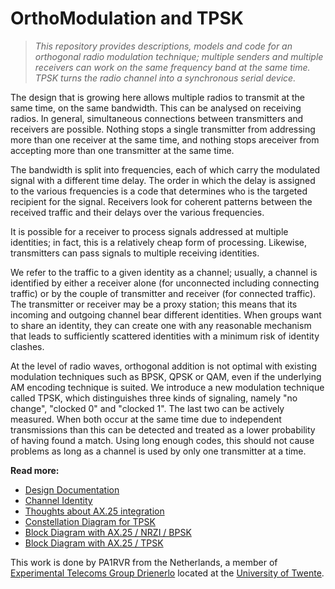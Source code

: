 # OrthoModulation and TPSK

> *This repository provides descriptions, models and code for an
> orthogonal radio modulation technique; multiple senders and
> multiple receivers can work on the same frequency band at the
> same time.  TPSK turns the radio channel into a synchronous serial
> device.*

The design that is growing here allows multiple radios to
transmit at the same time, on the same bandwidth.  This can
be analysed on receiving radios.  In general, simultaneous
connections between transmitters and receivers are possible.
Nothing stops a single transmitter from addressing more than
one receiver at the same time, and nothing stops areceiver
from accepting more than one transmitter at the same time.

The bandwidth is split into frequencies, each of which carry
the modulated signal with a different time delay.  The order
in which the delay is assigned to the various frequencies is
a code that determines who is the targeted recipient for the
signal.  Receivers look for coherent patterns between the
received traffic and their delays over the various frequencies.

It is possible for a receiver to process signals addressed
at multiple identities; in fact, this is a relatively cheap
form of processing.  Likewise, transmitters can pass signals
to multiple receiving identities.

We refer to the traffic to a given identity as a channel;
usually, a channel is identified by either a receiver alone
(for unconnected including connecting traffic) or by the
couple of transmitter and receiver (for connected traffic).
The transmitter or receiver may be a proxy station; this
means that its incoming and outgoing channel bear different
identities.  When groups want to share an identity, they
can create one with any reasonable mechanism that leads
to sufficiently scattered identities with a minimum risk
of identity clashes.

At the level of radio waves, orthogonal addition is not
optimal with existing modulation techniques such as BPSK,
QPSK or QAM, even if the underlying AM encoding technique
is suited.  We introduce a new modulation technique called
TPSK, which distinguishes three kinds of signaling, namely
"no change", "clocked 0" and "clocked 1".  The last two can
be actively measured.  When both occur at the same time
due to independent transmissions than this can be detected
and treated as a lower probability of having found a match.
Using long enough codes, this should not cause problems as
long as a channel is used by only one transmitter at a time.

**Read more:**

  * [Design Documentation](doc/OrthoModulation.md)
  * [Channel Identity](doc/ChannelIdentity.md)
  * [Thoughts about AX.25 integration](doc/AX25.md)
  * [Constellation Diagram for TPSK](doc/tpsk.png)
  * [Block Diagram with AX.25 / NRZI / BPSK](doc/orthomod-bpsk.pdf)
  * [Block Diagram with AX.25 / TPSK](doc/orthomod-tpsk.pdf)

This work is done by PA1RVR from the Netherlands, a member of
[Experimental Telecoms Group Drienerlo](https://etgd.utwente.nl/english/)
located at the
[University of Twente](https://www.utwente.nl/).

